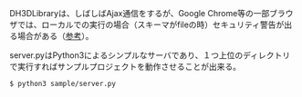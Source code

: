 DH3DLibraryは、しばしばAjax通信をするが、Google Chrome等の一部ブラウザでは、ローカルでの実行の場合（スキーマがfileの時）セキュリティ警告が出る場合がある（[参考](http://blog.webcreativepark.net/2010/06/24-202820.html)）。

server.pyはPython3によるシンプルなサーバであり、１つ上位のディレクトリで実行すればサンプルプロジェクトを動作させることが出来る。

    $ python3 sample/server.py


